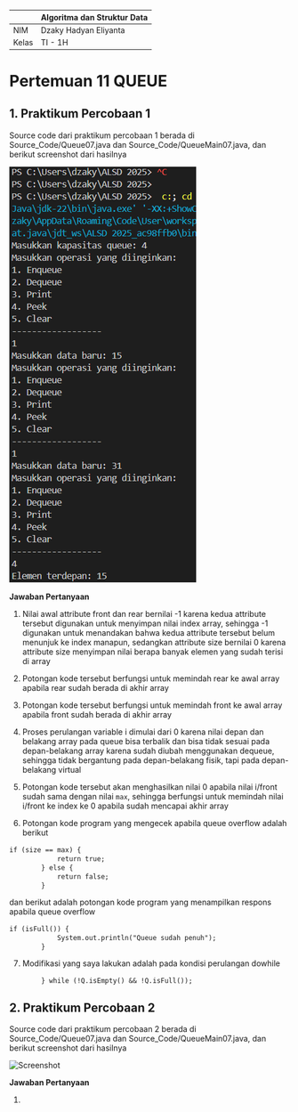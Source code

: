 | | Algoritma dan Struktur Data|
|--|--|
| NIM | Dzaky Hadyan Eliyanta |
| Kelas | TI - 1H |

# Pertemuan 11 QUEUE

## 1. Praktikum Percobaan 1

Source code dari praktikum percobaan 1 berada di Source_Code/Queue07.java dan Source_Code/QueueMain07.java, dan berikut screenshot dari hasilnya

![Screenshot](img/Screenshot%202025-05-15%20074222.png)

**Jawaban Pertanyaan**

1. Nilai awal attribute front dan rear bernilai -1 karena kedua attribute tersebut digunakan untuk menyimpan nilai index array, sehingga -1 digunakan untuk menandakan bahwa kedua attribute tersebut belum menunjuk ke index manapun, sedangkan attribute size bernilai 0 karena attribute size menyimpan nilai berapa banyak elemen yang sudah terisi di array

2. Potongan kode tersebut berfungsi untuk memindah rear ke awal array apabila rear sudah berada di akhir array

3. Potongan kode tersebut berfungsi untuk memindah front ke awal array apabila front sudah berada di akhir array

4. Proses perulangan variable i dimulai dari 0 karena nilai depan dan belakang array pada queue bisa terbalik dan bisa tidak sesuai pada depan-belakang array karena sudah diubah menggunakan dequeue, sehingga tidak bergantung pada depan-belakang fisik, tapi pada depan-belakang virtual

5. Potongan kode tersebut akan menghasilkan nilai 0 apabila nilai i/front sudah sama dengan nilai `max`, sehingga berfungsi untuk memindah nilai i/front ke index ke 0 apabila sudah mencapai akhir array

6. Potongan kode program yang mengecek apabila queue overflow adalah berikut
```
if (size == max) {
            return true;
        } else {
            return false; 
        }
```
dan berikut adalah potongan kode program yang menampilkan respons apabila queue overflow
```
if (isFull()) {
            System.out.println("Queue sudah penuh");
        }
```

7. Modifikasi yang saya lakukan adalah pada kondisi perulangan dowhile
```
        } while (!Q.isEmpty() && !Q.isFull());
```

## 2. Praktikum Percobaan 2

Source code dari praktikum percobaan 2 berada di Source_Code/Queue07.java dan Source_Code/QueueMain07.java, dan berikut screenshot dari hasilnya

![Screenshot](img/)

**Jawaban Pertanyaan**

1.